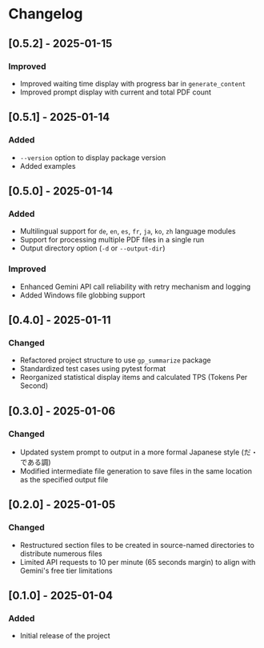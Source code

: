 # Changelog

## [0.5.2] - 2025-01-15
### Improved
- Improved waiting time display with progress bar in `generate_content`
- Improved prompt display with current and total PDF count

## [0.5.1] - 2025-01-14
### Added
- `--version` option to display package version
- Added examples

## [0.5.0] - 2025-01-14
### Added
- Multilingual support for `de`, `en`, `es`, `fr`, `ja`, `ko`, `zh` language modules
- Support for processing multiple PDF files in a single run
- Output directory option (`-d` or `--output-dir`)

### Improved
- Enhanced Gemini API call reliability with retry mechanism and logging
- Added Windows file globbing support

## [0.4.0] - 2025-01-11
### Changed
- Refactored project structure to use `gp_summarize` package
- Standardized test cases using pytest format
- Reorganized statistical display items and calculated TPS (Tokens Per Second)

## [0.3.0] - 2025-01-06
### Changed
- Updated system prompt to output in a more formal Japanese style (だ・である調)
- Modified intermediate file generation to save files in the same location as the specified output file

## [0.2.0] - 2025-01-05
### Changed
- Restructured section files to be created in source-named directories to distribute numerous files
- Limited API requests to 10 per minute (65 seconds margin) to align with Gemini's free tier limitations

## [0.1.0] - 2025-01-04
### Added
- Initial release of the project

